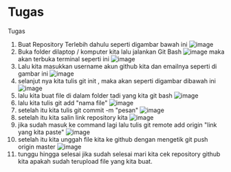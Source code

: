 # Tugas
Tugas

1. Buat Repository Terlebih dahulu seperti digambar bawah ini
![image](https://user-images.githubusercontent.com/47934596/138282800-24d5d8ed-03c1-4242-945d-3cc9c095a5a3.png)
2. Buka folder dilaptop / komputer kita lalu jalankan Git Bash
![image](https://user-images.githubusercontent.com/47934596/138283225-5915f403-6ac8-49a5-9571-4c92bc493192.png)
maka akan terbuka terminal seperti ini
![image](https://user-images.githubusercontent.com/47934596/138283258-64470041-195e-4a1f-9d56-5734211bba8f.png)
3. Lalu kita masukkan username akun github kita dan emailnya seperti di gambar ini
![image](https://user-images.githubusercontent.com/47934596/138283619-5d81199c-0364-4421-b2b9-7fb4c20e1ff2.png)
4. selanjut nya kita tulis git init , maka akan seperti digambar dibawah ini
![image](https://user-images.githubusercontent.com/47934596/138283782-d23213a0-ed6b-424e-8509-10548219403a.png)
5. lalu kita buat file di dalam folder tadi yang kita git bash 
![image](https://user-images.githubusercontent.com/47934596/138284532-caaeb854-e093-4916-8b07-ecf56a975c3b.png)
6. lalu kita tulis git add "nama file"
![image](https://user-images.githubusercontent.com/47934596/138284627-1baae901-4e5d-47fc-bada-9210c2e2cf99.png)
7. setelah itu kita tulis git commit -m "pesan"
![image](https://user-images.githubusercontent.com/47934596/138285020-266cb240-ad4c-4f9f-9be3-c32d275c38d2.png)
8. setelah itu kita salin link repository kita 
![image](https://user-images.githubusercontent.com/47934596/138285450-d75356d3-a778-4795-ba08-dacea42a1475.png)
9. jika sudah masuk ke command lagi lalu tulis git remote add origin "link yang kita paste"
![image](https://user-images.githubusercontent.com/47934596/138285755-f7761300-8e74-4b3e-b5ef-64463f43882f.png)
10. setelah itu kita unggah file kita ke github dengan mengetik git push origin master
![image](https://user-images.githubusercontent.com/47934596/138286649-42a6e4a4-76c3-40ec-b83a-ac4d1045b217.png)
11. tunggu hingga selesai jika sudah selesai mari kita cek repository github kita apakah sudah terupload file yang kita buat.
